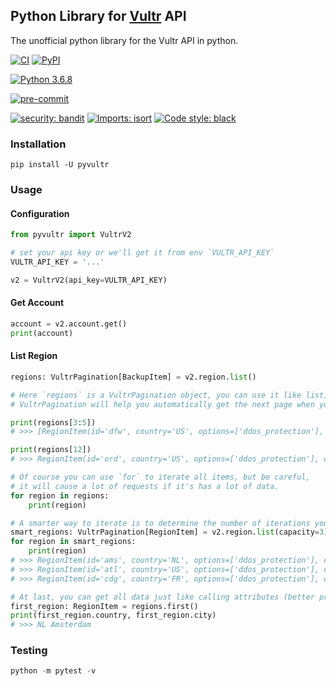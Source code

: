 ## Python Library for [Vultr](https://www.vultr.com/) API

The unofficial python library for the Vultr API in python.

[![CI](https://github.com/luxiaba/pyvultr/actions/workflows/ci.yaml/badge.svg)](https://github.com/luxiaba/pyvultr/actions/workflows/ci.yaml)
[![PyPI](https://img.shields.io/pypi/v/pyvultr?color=blue&label=PyPI)](https://pypi.org/project/pyvultr/)

[![Python 3.6.8](https://img.shields.io/badge/python-3.6.8-blue.svg)](https://www.python.org/downloads/release/python-368/)

[![pre-commit](https://img.shields.io/badge/pre--commit-enabled-brightgreen?logo=pre-commit&logoColor=white)](https://github.com/pre-commit/pre-commit)

[![security: bandit](https://img.shields.io/badge/security-bandit-yellow.svg)](https://github.com/PyCQA/bandit)
[![Imports: isort](https://img.shields.io/badge/%20imports-isort-%231674b1?labelColor=ef8336)](https://pycqa.github.io/isort/)
[![Code style: black](https://img.shields.io/badge/code%20style-black-000000.svg)](https://github.com/psf/black)


### Installation
```
pip install -U pyvultr
```

### Usage

#### Configuration
```python
from pyvultr import VultrV2

# set your api key or we'll get it from env `VULTR_API_KEY`
VULTR_API_KEY = '...'

v2 = VultrV2(api_key=VULTR_API_KEY)
```

#### Get Account
```python
account = v2.account.get()
print(account)
```

#### List Region
```python
regions: VultrPagination[BackupItem] = v2.region.list()

# Here `regions` is a VultrPagination object, you can use it like list, eg: get by index or slice.
# VultrPagination will help you automatically get the next page when you need it.

print(regions[3:5])
# >>> [RegionItem(id='dfw', country='US', options=['ddos_protection'], continent='North America', city='Dallas'), RegionItem(id='ewr', country='US', options=['ddos_protection', 'block_storage'], continent='North America', city='New Jersey')]

print(regions[12])
# >>> RegionItem(id='ord', country='US', options=['ddos_protection'], continent='North America', city='Chicago')

# Of course you can use `for` to iterate all items, but be careful,
# it will cause a lot of requests if it's has a lot of data.
for region in regions:
    print(region)

# A smarter way to iterate is to determine the number of iterations you want.
smart_regions: VultrPagination[RegionItem] = v2.region.list(capacity=3)
for region in smart_regions:
    print(region)
# >>> RegionItem(id='ams', country='NL', options=['ddos_protection'], continent='Europe', city='Amsterdam')
# >>> RegionItem(id='atl', country='US', options=['ddos_protection'], continent='North America', city='Atlanta')
# >>> RegionItem(id='cdg', country='FR', options=['ddos_protection'], continent='Europe', city='Paris')

# At last, you can get all data just like calling attributes (better programming experience if you use IDE):
first_region: RegionItem = regions.first()
print(first_region.country, first_region.city)
# >>> NL Amsterdam
```

### Testing
```Python
python -m pytest -v
```

